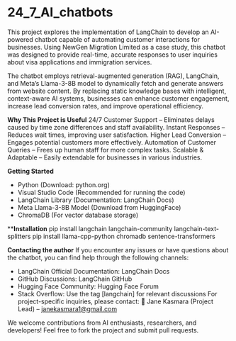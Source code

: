 # 24_7_AI_chatbots
This project explores the implementation of LangChain to develop an AI-powered chatbot capable of automating customer interactions for businesses. Using NewGen Migration Limited as a case study, this chatbot was designed to provide real-time, accurate responses to user inquiries about visa applications and immigration services.

The chatbot employs retrieval-augmented generation (RAG), LangChain, and Meta’s Llama-3-8B model to dynamically fetch and generate answers from website content. By replacing static knowledge bases with intelligent, context-aware AI systems, businesses can enhance customer engagement, increase lead conversion rates, and improve operational efficiency.

**Why This Project is Useful**
24/7 Customer Support – Eliminates delays caused by time zone differences and staff availability.
Instant Responses – Reduces wait times, improving user satisfaction.
Higher Lead Conversion – Engages potential customers more effectively.
Automation of Customer Queries – Frees up human staff for more complex tasks.
Scalable & Adaptable – Easily extendable for businesses in various industries.

**Getting Started**
- Python (Download: python.org)
- Visual Studio Code (Recommended for running the code)
- LangChain Library (Documentation: LangChain Docs)
- Meta Llama-3-8B Model (Download from HuggingFace)
- ChromaDB (For vector database storage)

****Installation**
pip install langchain langchain-community langchain-text-splitters
pip install llama-cpp-python chromadb sentence-transformers

**Contacting the author**
If you encounter any issues or have questions about the chatbot, you can find help through the following channels:
- LangChain Official Documentation: LangChain Docs
- GitHub Discussions: LangChain GitHub
- Hugging Face Community: Hugging Face Forum
- Stack Overflow: Use the tag [langchain] for relevant discussions
For project-specific inquiries, please contact:
📧 Jane Kasmara (Project Lead) – janekasmara1@gmail.com

We welcome contributions from AI enthusiasts, researchers, and developers! Feel free to fork the project and submit pull requests.
